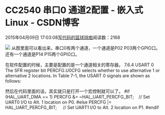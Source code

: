 
# CC2540 串口0 通道2配置 - 嵌入式Linux - CSDN博客

2015年04月09日 17:03:08[写代码的篮球球痴](https://me.csdn.net/weiqifa0)阅读数：2168


![](https://img-blog.csdn.net/20150409170130114?watermark/2/text/aHR0cDovL2Jsb2cuY3Nkbi5uZXQvd2VpcWlmYTA=/font/5a6L5L2T/fontsize/400/fill/I0JBQkFCMA==/dissolve/70/gravity/Center)
从图里面可以看出来，串口0有两个通道，一个通道是P02 P03两个GPIO口。
还有一个通道是P14 P15两个GPIO口。

在软件配置的时候，主要是配置的是一个通道相关的寄存器。
7.6.4 USART 0
The SFR register bit PERCFG.U0CFG selects whether to use alternative 1 or alternative 2 locations.
In Table 7-1, the USART 0 signals are shown as follows:

然后在代码里面的话，其实就只是打开一个宏控制就可以了。
\#if (HAL_UART_DMA == 1)
PERCFG &= ~HAL_UART_PERCFG_BIT;    // Set UART0 I/O to Alt. 1 location on P0.
\#else
PERCFG |= HAL_UART_PERCFG_BIT;     // Set UART1 I/O to Alt. 2 location on P1.
\#endif




